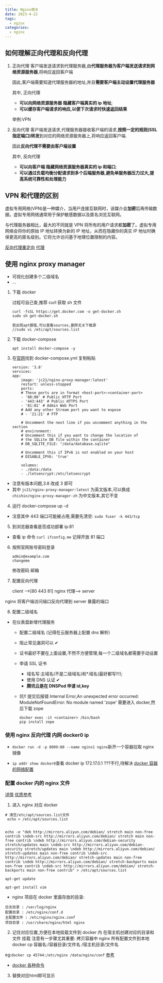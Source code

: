 ```yaml
---
title: Nginx相关
date: 2023-4-22
tags:
  - nginx
categories:
  - nginx
---
```


## 如何理解正向代理和反向代理

1. 正向代理
   客户端发送请求到代理服务器,由**代理服务器为客户端发送请求到网络资源服务器**,将响应返回客户端

   因此,客户端需要知道代理服务器的地址,并且**需要客户端主动设置代理服务器**

   其中, 正向代理

   - **可以向网络资源服务器 隐藏客户端真实的 ip 地址**;
   - **可以缓存客户端请求的响应,以便下次请求时快速返回结果**

   举例:VPN

2. 反向代理
   客户端发送请求,代理服务器接收客户端的请求,**按照一定的规则(SSL 指定端口)转发**到对应的网络资源服务器上,将响应返回客户端.

   因此**反向代理不需要由客户端设置**

   其中, 反向代理

   - **可以向客户端 隐藏网络资源服务器真实的 ip 和端口**;
   - **可以通过负载均衡分配请求到多个后端服务器,避免单服务器压力过大,提高系统可靠性和处理能力**

## VPN 和代理的区别

虚拟专用网络(VPN)是一种媒介，当用户连接互联网时，该媒介会**加密**后再传输数据。虚拟专用网络通常用于保护敏感数据以及匿名浏览互联网。

与代理服务器相比，最大的不同就是 VPN 将所有的用户请求都**加密**了。虚拟专用网络会将你的原始 IP 地址转换为新的 IP 地址，从而在隐藏你的真实 IP 地址时确保更高的匿名级别。它将允许访问基于地理位置限制的内容。

[反向代理重定向](https://blog.csdn.net/cbuy888/article/details/82625112)
[代理](https://zhuanlan.zhihu.com/p/451825018)

## 使用 nginx proxy manager

- 可视化创建多个二级域名
- ...

1. 下载 docker

   过程可自己查,推荐 curl 获取 sh 文件

   ```linux
   curl -fsSL https://get.docker.com -o get-docker.sh
   sudo sh get-docker.sh

   若出现apt报错,可以查看sources,删除无关下载源
   //sudo vi /etc/apt/sources.list
   ```

2. 下载 docker-compose
   ```linux
   apt install docker-compose -y
   ```
3. 在[官网](https://nginxproxymanager.com/setup/#running-the-app)找到 docker-compose.yml
   复制粘贴

   ```
   version: '3.8'
   services:
   app:
       image: 'jc21/nginx-proxy-manager:latest'
       restart: unless-stopped
       ports:
       # These ports are in format <host-port>:<container-port>
       - '80:80' # Public HTTP Port
       - '443:443' # Public HTTPS Port
       - '81:81' # Admin Web Port
       # Add any other Stream port you want to expose
       # - '21:21' # FTP

       # Uncomment the next line if you uncomment anything in the section
       # environment:
       # Uncomment this if you want to change the location of
       # the SQLite DB file within the container
       # DB_SQLITE_FILE: "/data/database.sqlite"

       # Uncomment this if IPv6 is not enabled on your host
       # DISABLE_IPV6: 'true'

       volumes:
       - ./data:/data
       - ./letsencrypt:/etc/letsencrypt
   ```

- 注意有版本问题,3.8 改成 3 即可
- 其中 `jc21/nginx-proxy-manager:latest` 为英文版本,可以换成 `chishin/nginx-proxy-manager-zh` 为中文版本,其它不变

4. 运行 docker-compose up -d

- 注意其中 443 端口可能被占用,需要先清空:
  `sudo fuser -k 443/tcp`

5. 到浏览器查看是否成功部署 ip:81

- 查看 ip 命令 `curl ifconfig.me`
  记得开放 81 端口

6. 按照官网账号密码登录

   ```
   admin@example.com
   changeme
   ```

   修改密码 邮箱

7. 配置反向代理

   client -->[80 443 81] nginx 代理--> server

nginx 将客户端访问端口反向代理到 server 暴露的端口

8. 配置二级域名

- 在仪表盘新增代理服务

  - 配置二级域名 (记得在云服务器上配置 dns 解析)
  - 阻止常见漏洞可以 ✔

  - 证书最好不要在上面设置,不然不方便管理,每一个二级域名都需要手动设置
  - 申请 SSL 证书
    - 域名写:主域名(不是二级域名)和\*.域名(最好都写!!!);
    - 使用 DNS 认证 ✔
    - **腾讯云是在 DNSPod 申请 id,key**
  - 坑!! 提交后报错 Internal Error,An unexpected error occurred:
    ModuleNotFoundError: No module named 'zope'
    需要进入 docker,然后下载 zope

    ```
    docker exec -it <container> /bin/bash
    pip install zope
    ```

### 使用 nginx 反向代理 内网 docker0 ip

- `docker run -d -p 8099:80 --name nginx1 nginx`新开一个容器拉取 nginx 镜像

* `ip addr show docker0`查看 docker ip 172.17.0.1
  ???不行,待解决
  [docker 容器的网络配置](https://blog.csdn.net/ithaibiantingsong/article/details/81386307)

### 配置 docker 内的 nginx 文件

[详情](https://blog.csdn.net/hnw13938056090/article/details/105782931)
[优质参考](https://blog.csdn.net/weixin_41887155/article/details/107251383)

1. 进入 nginx 对应 docker

```
# 清空/etc/apt/sources.list文件
 echo > /etc/apt/sources.list


echo -e "deb http://mirrors.aliyun.com/debian/ stretch main non-free contrib \ndeb-src http://mirrors.aliyun.com/debian/ stretch main non-free contrib \ndeb http://mirrors.aliyun.com/debian-security stretch/updates main \ndeb-src http://mirrors.aliyun.com/debian-security stretch/updates main \ndeb http://mirrors.aliyun.com/debian/ stretch-updates main non-free contrib \ndeb-src http://mirrors.aliyun.com/debian/ stretch-updates main non-free contrib \ndeb http://mirrors.aliyun.com/debian/ stretch-backports main non-free contrib \ndeb-src http://mirrors.aliyun.com/debian/ stretch-backports main non-free contrib" > /etc/apt/sources.list

apt-get update

apt-get install vim
```

- nginx 项目在 docker 里面存放的目录:

```
日志目录 : /var/log/nginx
配置目录 : /etc/nginx/conf.d
主配置文件 : /etc/nginx/nginx.conf
项目目录 : /usr/share/nginx/html nginx
```

2. 记住对应位置,方便在本地挂载文件到 docker 内
   在宿主机创建对应的目录和文件
   挂载
   注意有一步骤尤其重要:
   拷贝容器中 nginx 所有配置文件到本地
   docker cp 容器名:/容器目录/文件名 /宿主机目录/文件名

eg:`docker cp 45744:/etc/nginx /data/nginx/conf`
[参考](https://blog.csdn.net/qq_33469537/article/details/126586160)

- [docker 各种命令](https://blog.csdn.net/sxzlc/article/details/107676425)

3. 替换对应html即可显示